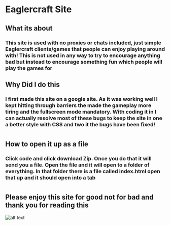 # Eaglercraft Site #
## What its about ##
### This site is used with no proxies or chats included, just simple Eaglercraft clients/games that people can enjoy playing around with! This is not used in any way to try to encourage anything bad but instead to encourage something fun which people will play the games for ###
## Why Did I do this ##
### I first made this site on a google site. As it was working well I kept hitting through barriers the made the gameplay more tiring and the fullscreen mode mandatory. With coding it in I can actually resolve most of these bugs to keep the site in one a better style with CSS and two it the bugs have been fixed! ###

# #
## How to open it up as a file ##
### Click code and click download Zip. Once you do that it will send you a file. Open the file and it will open to a folder of everything. In that folder there is a file called index.html open that up and it should open into a tab ###
# #
## Please enjoy this site for good not for bad and thank you for reading this ##
![alt text](http://url/to/img.png)


